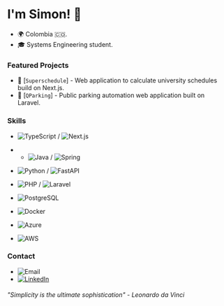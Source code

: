 # I'm Simon! 👋

- 🌍 Colombia 🇨🇴.
- 🎓 Systems Engineering student.

### Featured Projects

- 🚀 [`Superschedule`] - Web application to calculate university schedules build on Next.js.
- 🚀 [`QParking`] - Public parking automation web application built on Laravel.

### Skills

- ![TypeScript](https://img.shields.io/badge/-TypeScript-007ACC?style=flat-square&logo=typescript&logoColor=white) / ![Next.js](https://img.shields.io/badge/-Next.js-000000?style=flat-square&logo=next.js&logoColor=white)
  
- - ![Java](https://img.shields.io/badge/Java-%23ED8B00.svg?style=flat-square&logo=java&logoColor=white) / ![Spring](https://img.shields.io/badge/Spring-%236DB33F.svg?style=flat-square&logo=spring&logoColor=white)
  
- ![Python](https://img.shields.io/badge/-Python-3776AB?style=flat-square&logo=python&logoColor=white) / ![FastAPI](https://img.shields.io/badge/-FastAPI-009688?style=flat-square&logo=fastapi&logoColor=white)
  
- ![PHP](https://img.shields.io/badge/-PHP-777BB4?style=flat-square&logo=php&logoColor=white) / ![Laravel](https://img.shields.io/badge/-Laravel-FF2D20?style=flat-square&logo=laravel&logoColor=white)
  
- ![PostgreSQL](https://img.shields.io/badge/-PostgreSQL-336791?style=flat-square&logo=postgresql&logoColor=white)
- ![Docker](https://img.shields.io/badge/-Docker-2496ED?style=flat-square&logo=docker&logoColor=white)
- ![Azure](https://img.shields.io/badge/-Azure-0089D6?style=flat-square&logo=microsoft-azure&logoColor=white)
- ![AWS](https://img.shields.io/badge/-AWS-232F3E?style=flat-square&logo=amazon-aws&logoColor=white)

### Contact

- ![Email](https://img.shields.io/badge/Email-simon.gon.mon%40gmail.com-red?style=flat-square&logo=gmail&logoColor=white)
- [![LinkedIn](https://img.shields.io/badge/LinkedIn-Simón%20González%20Montoya-blue?style=flat-square&logo=linkedin&logoColor=white)](https://www.linkedin.com/in/simon-gon-mon/)


###### "Simplicity is the ultimate sophistication" - Leonardo da Vinci

